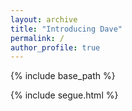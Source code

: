 ```yaml
---
layout: archive
title: "Introducing Dave"
permalink: /
author_profile: true
---
```

{% include base_path %}

{% include segue.html %}

<!-- // $.get('/files/dave/', function (data) {
//     matches = data.match(/>[0-9]*.json</g);
//     idx = Math.floor(Math.random() * 200);
// draw = matches[idx].slice(1, -1); -->